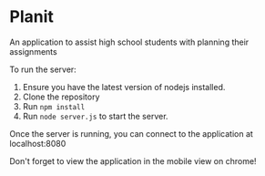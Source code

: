 # Planit

An application to assist high school students with planning their assignments

To run the server:

1. Ensure you have the latest version of nodejs installed.
2. Clone the repository
3. Run `npm install`
4. Run `node server.js` to start the server.

Once the server is running, you can connect to the application at localhost:8080


Don't forget to view the application in the mobile view on chrome!
